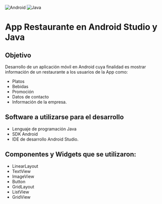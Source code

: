 ![Android](https://img.shields.io/badge/Android-Studio-brightgreen)
![Java](https://img.shields.io/badge/Java-8%2B-red)

# App Restaurante en Android Studio y Java

## Objetivo

Desarrollo de un aplicación móvil en Android cuya finalidad es mostrar información de un restaurante a los usuarios de la App como:

- Platos
- Bebidas
- Promoción
- Datos de contacto
- Información de la empresa.


## Software a utilizarse para el desarrollo 
- Lenguaje de programación Java
- SDK Android
- IDE de desarrollo Android Studio.


## Componentes y Widgets que se utilizaron:

- LinearLayout
- TextView
- ImageView
- Button
- GridLayout
- ListView
- GridView